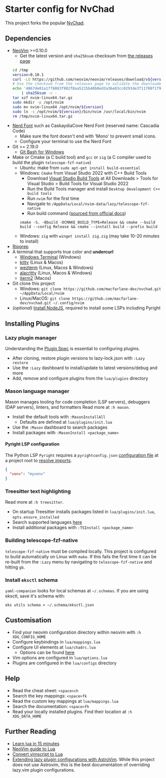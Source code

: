 # Starter config for NvChad

This project forks the popular [NvChad](https://nvchad.com/docs/quickstart/install/).

## Dependencies

* [NeoVim](https://github.com/neovim/neovim/releases/) >=0.10.0
	* Get the latest version and `sha256sum` checksum from [the releases page](https://github.com/neovim/neovim/releases)
	```bash
	cd /tmp
	version=0.10.1
	curl -LO https://github.com/neovim/neovim/releases/download/v${version}/nvim-linux64.tar.gz 
	# Use the checksum from the releases page to validate the downloaded file. 
	echo '4867de01a17f6083f902f8aa5215b40b0ed3a36e83cc0293de3f11708f1f9793  nvim-linux64.tar.gz' \
		| sha256sum -c -
	tar xzf nvim-linux64.tar.gz
	sudo mkdir -p /opt/nvim
	sudo mv nvim-linux64 /opt/nvim/${version}
	sudo ln -s /opt/nvim/${version}/bin/nvim /usr/local/bin/nvim
	rm /tmp/nvim-linux64.tar.gz
	```
* [Nerd Font](https://www.nerdfonts.com/) such as CaskaydiaCove Nerd Font (reserved name: Cascadia Code)
    * Make sure the font doesn't end with 'Mono' to prevent small icons.
    * Configure your terminal to use the Nerd Font
* Git >= 2.19.0
    * [Git Bash for Windows](https://gitforwindows.org/)
* Make or Cmake (a C build tool) and `gcc` or `zig` (a C compiler used to build the plugin `telescope-fzf-native`)
    * Ubuntu: make from `sudo apt-get install build-essential`
    * Windows: `Cmake` from Visual Studio 2022 with C++ Build Tools
		* Download [Visual Studio Build Tools](https://visualstudio.microsoft.com/downloads/#build-tools-for-visual-studio-2019) at All Downloads > Tools for Visual Studio > Build Tools for Visual Studio 2022
		* Run the Build Tools manager and install `Desktop Development C++ build tools`
		* Run `nvim` for the first time
		* Navigate to `/AppData/Local/nvim-data/lazy/telescope-fzf-native`
		* Run build command ([sourced from official docs](https://github.com/nvim-telescope/telescope-fzf-native.nvim))
		```x86 Native Tools Command Prompt for VS 2022
		cmake -S. -Bbuild -DCMAKE_BUILD_TYPE=Release && cmake --build build --config Release && cmake --install build --prefix build
		```
	* Windows: `zig` with `winget install zig.zig` (may take 10-20 minutes to install)
* [Ripgrep](https://github.com/BurntSushi/ripgrep)
* A terminal that supports true color and **undercurl** 
    * [Windows Terminal](https://apps.microsoft.com/detail/9n0dx20hk701?rtc=1&hl=en-au&gl=AU) (Windows)
    * [kitty](https://github.com/kovidgoyal/kitty) (Linux & Macos)
    * [wezterm](https://github.com/wez/wezterm) (Linux, Macos & Windows)
    * [alacritty](https://github.com/alacritty/alacritty) (Linux, Macos & Windows)
    * [iterm2](https://iterm2.com/) (Macos)
* Git clone this project
    * Windows: `git clone https://github.com/macfarlane-dev/nvchad.git ~/AppData/Local/nvim`
    * Linux/MacOS: `git clone https://github.com/macfarlane-dev/nvchad.git ~/.config/nvim`
* *(optional)* [Install NodeJS](https://github.com/nvm-sh/nvm), required to install some LSPs including Pyright


## Installing Plugins

### Lazy plugin manager

Understanding the [Plugin Spec](https://github.com/folke/lazy.nvim) is essential to configuring plugins.

* After cloning, restore plugin versions to lazy-lock.json with `:Lazy restore`
* Use the `:Lazy` dashboard to install/update to latest versions/debug and more
* Add, remove and configure plugins from the `lua/plugins` directory

### Mason language manager

Mason manages tooling for code completion (LSP servers), debuggers (DAP servers), linters, and formatters
Read more at `:h mason`.

* Install the default tools with `:MasonInstallAll`
    * Defaults are defined at `lua/plugins/init.lua`
* Use the `:Mason` dashboard to search packages
* Install packages with `:MasonInstall <package_name>` 

#### Pyright LSP configuration

The Python LSP `Pyright` requires a `pyrightconfig.json` [configuration file](https://microsoft.github.io/pyright/#/configuration) at a project root to [resolve imports](https://microsoft.github.io/pyright/#/import-resolution?id=configuring-your-python-environment).

```json
{
  "venv": "myvenv"
}
```


### Treesitter text highlighting

Read more at `:h treesitter`.

* On startup Treesitter installs packages listed in `lua/plugins/init.lua`, `opts.ensure_installed`  
* Search supported languages [here](https://github.com/nvim-treesitter/nvim-treesitter?tab=readme-ov-file#supported-languages)
* Install additional packages with `:TSInstall <package_name>`

### Building telescope-fzf-native

`telescope-fzf-native` must be compiled locally. This project is configured to build automatically on Linux with `make`. If this fails the first time it can be re-built from the `:Lazy` menu by navigating to `telescope-fzf-native` and hitting `gb`.

### Install `eksctl` schema

`yaml-companion` looks for local schemas at `~/.schemas`.
If you are using eksctl, save it's schema with:

```
eks utils schema > ~/.schema/eksctl.json
```

## Customisation

* Find your neovim configuration directory within neovim with `:h XDG_CONFIG_HOME`
* Configure keybindings in `lua/mappings.lua`
* Configure UI elements at `lua/chadrc.lua`
    * Options can be found [here](https://github.com/NvChad/NvChad/blob/6833c60694a626615911e379d201dd723511546d/lua/nvconfig.lua#L21)
* Vim options are configured in `lua/options.lua`
* Plugins are configured in the `lua/configs` directory


## Help 

* Read the cheat sheet: `<space>ch`
* Search the key mappings: `<space>fk`
* Read the custom key mappings at `lua/mappings.lua`
* Search the documentation: `<space>fh`
* Read your locally installed plugins. Find their location at `:h XDG_DATA_HOME`  


## Further Reading

* [Learn lua in 15 minutes](https://learnxinyminutes.com/docs/lua/)
* [NeoVim guide to Lua](https://neovim.io/doc/user/lua-guide.html)
* [Convert vimscript to Lua](https://neovim.io/doc/user/lua-guide.html#lua-guide)
* [Extending lazy plugin configurations with AstroVim](https://docs.astronvim.com/configuration/customizing_plugins/). While this project does not use Astrovim, this is the best documentation of overriding lazy.vim plugin configurations.

